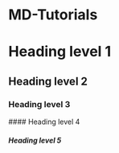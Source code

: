 # MD-Tutorials
# Heading level 1
## Heading level 2

<h3>Heading level 3</h3>	
#### Heading level 4

##### Heading level 5
